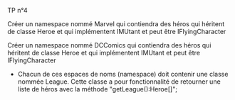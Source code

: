 TP n°4


Créer un namespace nommé Marvel qui contiendra des héros qui héritent 
de classe Heroe et qui implémentent IMUtant et peut être IFlyingCharacter

Créer un namespace nommé DCComics qui contiendra des héros qui héritent 
de classe Heroe et qui implémentent IMUtant et peut être IFlyingCharacter

- Chacun de ces espaces de noms (namespace) doit contenir une classe 
nommée League. Cette classe a pour fonctionnalité de retourner une liste 
de héros avec la méthode "getLeague():Heroe[]";
